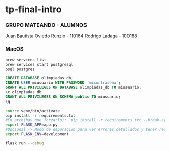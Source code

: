 # tp-final-intro

### GRUPO MATEANDO - ALUMNOS

Juan Bautista Oviedo Runzio - 110164
Rodrigo Ladaga - 100188

### MacOS

```bash
brew services list
brew services start postgresql
psql postgres
```

```sql
CREATE DATABASE olimpiadas_db;
CREATE USER miusuario WITH PASSWORD 'micontraseña';
GRANT ALL PRIVILEGES ON DATABASE olimpiadas_db TO miusuario;
\c olimpiadas_db
GRANT ALL PRIVILEGES ON SCHEMA public TO miusuario;
\q
```

```bash
source venv/bin/activate
pip install -r requirements.txt
#En arch(hay que forzarlo): `pip install -r requirements.txt --break-system-packages`
export FLASK_APP=app.py
#Opcional -> Modo de depuracion para ver errores detallados y tener recarga automática:
export FLASK_ENV=development

flask run --debug
```
